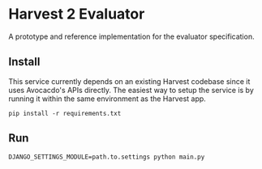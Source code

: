 # Harvest 2 Evaluator

A prototype and reference implementation for the evaluator specification.

## Install

This service currently depends on an existing Harvest codebase since it uses Avocacdo's APIs directly. The easiest way to setup the service is by running it within the same environment as the Harvest app.

```
pip install -r requirements.txt
```

## Run

```
DJANGO_SETTINGS_MODULE=path.to.settings python main.py
```
